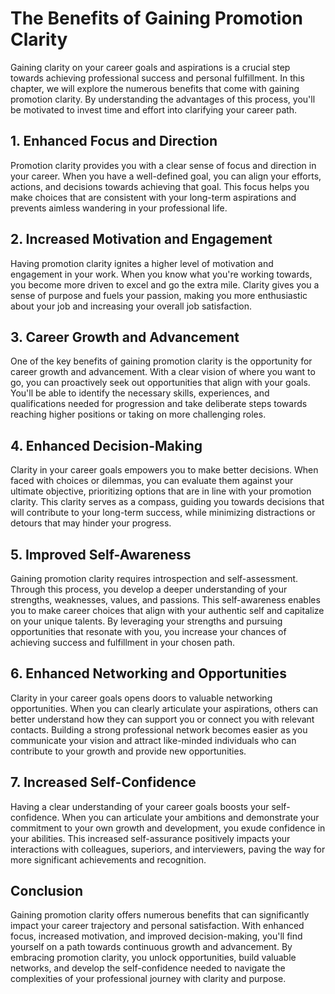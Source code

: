 The Benefits of Gaining Promotion Clarity
==================================================

Gaining clarity on your career goals and aspirations is a crucial step towards achieving professional success and personal fulfillment. In this chapter, we will explore the numerous benefits that come with gaining promotion clarity. By understanding the advantages of this process, you'll be motivated to invest time and effort into clarifying your career path.

**1. Enhanced Focus and Direction**
-----------------------------------

Promotion clarity provides you with a clear sense of focus and direction in your career. When you have a well-defined goal, you can align your efforts, actions, and decisions towards achieving that goal. This focus helps you make choices that are consistent with your long-term aspirations and prevents aimless wandering in your professional life.

**2. Increased Motivation and Engagement**
------------------------------------------

Having promotion clarity ignites a higher level of motivation and engagement in your work. When you know what you're working towards, you become more driven to excel and go the extra mile. Clarity gives you a sense of purpose and fuels your passion, making you more enthusiastic about your job and increasing your overall job satisfaction.

**3. Career Growth and Advancement**
------------------------------------

One of the key benefits of gaining promotion clarity is the opportunity for career growth and advancement. With a clear vision of where you want to go, you can proactively seek out opportunities that align with your goals. You'll be able to identify the necessary skills, experiences, and qualifications needed for progression and take deliberate steps towards reaching higher positions or taking on more challenging roles.

**4. Enhanced Decision-Making**
-------------------------------

Clarity in your career goals empowers you to make better decisions. When faced with choices or dilemmas, you can evaluate them against your ultimate objective, prioritizing options that are in line with your promotion clarity. This clarity serves as a compass, guiding you towards decisions that will contribute to your long-term success, while minimizing distractions or detours that may hinder your progress.

**5. Improved Self-Awareness**
------------------------------

Gaining promotion clarity requires introspection and self-assessment. Through this process, you develop a deeper understanding of your strengths, weaknesses, values, and passions. This self-awareness enables you to make career choices that align with your authentic self and capitalize on your unique talents. By leveraging your strengths and pursuing opportunities that resonate with you, you increase your chances of achieving success and fulfillment in your chosen path.

**6. Enhanced Networking and Opportunities**
--------------------------------------------

Clarity in your career goals opens doors to valuable networking opportunities. When you can clearly articulate your aspirations, others can better understand how they can support you or connect you with relevant contacts. Building a strong professional network becomes easier as you communicate your vision and attract like-minded individuals who can contribute to your growth and provide new opportunities.

**7. Increased Self-Confidence**
--------------------------------

Having a clear understanding of your career goals boosts your self-confidence. When you can articulate your ambitions and demonstrate your commitment to your own growth and development, you exude confidence in your abilities. This increased self-assurance positively impacts your interactions with colleagues, superiors, and interviewers, paving the way for more significant achievements and recognition.

**Conclusion**
--------------

Gaining promotion clarity offers numerous benefits that can significantly impact your career trajectory and personal satisfaction. With enhanced focus, increased motivation, and improved decision-making, you'll find yourself on a path towards continuous growth and advancement. By embracing promotion clarity, you unlock opportunities, build valuable networks, and develop the self-confidence needed to navigate the complexities of your professional journey with clarity and purpose.
